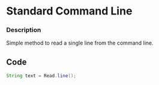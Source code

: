 # Standard Command Line

### Description

Simple method to read a single line from the command line.

## Code

```java
String text = Read.line();
```
